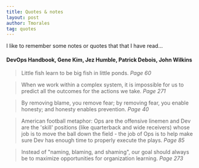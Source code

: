 ```yaml
---
title: Quotes & notes
layout: post
author: Tmorales
tag: quotes
---
```


I like to remember some notes or quotes that that I have read...

#### DevOps Handbook, Gene Kim, Jez Humble, Patrick Debois, John Wilkins
> Little fish learn to be big fish in little ponds. _Page 60_

> When we work within a complex system, it is impossible for us to predict all the outcomes for the actions we take. _Page 271_

> By removing blame, you remove fear; by removing fear, you enable honesty; and honesty enables prevention. _Page 40_

> American football metaphor: Ops are the offensive linemen and Dev are the 'skill' positions (like quarterback and wide receivers) whose job is to move the ball down the field - the job of Ops is to help make sure Dev has enough time to properly execute the plays. _Page 85_

> Instead of "naming, blaming, and shaming", our goal should always be to maximize opportunities for organization learning. _Page 273_
